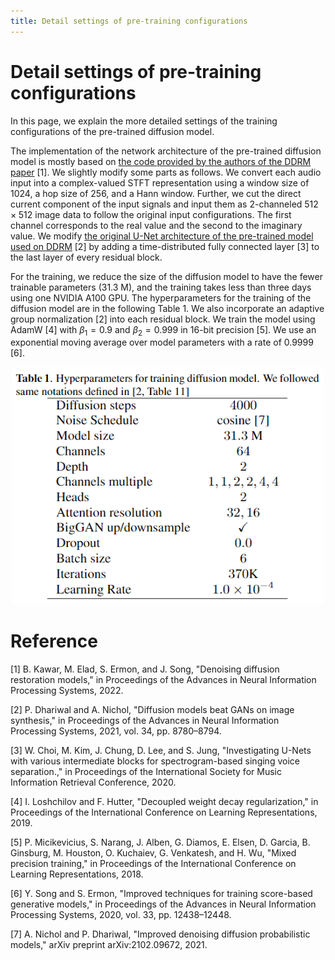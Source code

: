 ```yaml
---
title: Detail settings of pre-training configurations
---
```

<script async src="https://cdnjs.cloudflare.com/ajax/libs/mathjax/2.7.0/MathJax.js?config=TeX-AMS_CHTML"></script>
<script type="text/x-mathjax-config">
 MathJax.Hub.Config({
 tex2jax: {
 inlineMath: [["$","$"], ["`","`"]],
 displayMath: [ ['$$','$$'], ["\\[","\\]"] ]
 }
 });
</script>

# Detail settings of pre-training configurations
In this page, we explain the more detailed settings of the training configurations of the pre-trained diffusion model. 

The implementation of the network architecture of the pre-trained diffusion model is mostly based on [the code provided by the authors of the DDRM paper](https://github.com/bahjat-kawar/ddrm) [1].
We slightly modify some parts as follows. 
We convert each audio input into a complex-valued STFT representation using a window size of $1024$, a hop size of $256$, and a Hann window.
Further, we cut the direct current component of the input signals and input them as $2$-channeled $512 \times 512$ image data to follow the original input configurations. The first channel corresponds to the real value and the second to the imaginary value.
We modify [the original U-Net architecture of the pre-trained model used on DDRM](https://github.com/openai/guided-diffusion) [2] by adding a time-distributed fully connected layer [3] to the last layer of every residual block.

For the training, we reduce the size of the diffusion model to have the fewer trainable parameters ($31.3$ M), and the training takes less than three days using one NVIDIA A100 GPU.
The hyperparameters for the training of the diffusion model are in the following $\textrm{Table 1}$.
We also incorporate an adaptive group normalization [2] into each residual block.
We train the model using AdamW [4] with $\beta_{1}=0.9$ and $\beta_{2}=0.999$ in $16$-bit precision [5]. We use an exponential moving average over model parameters with a rate of $0.9999$ [6].

<p align="center">
    <img width="500" src="./images/demo_table_pre.png" alt="Material Bread logo">
</p>

# Reference
[1] B. Kawar, M. Elad, S. Ermon, and J. Song, "Denoising diffusion restoration models," in Proceedings of the Advances in Neural Information Processing Systems, 2022.

[2] P. Dhariwal and A. Nichol, "Diffusion models beat GANs on image synthesis," in Proceedings of the Advances in Neural Information Processing Systems, 2021, vol. 34, pp. 8780–8794.

[3] W. Choi, M. Kim, J. Chung, D. Lee, and S. Jung, "Investigating U-Nets with various intermediate blocks for spectrogram-based singing voice separation.," in Proceedings of the International Society for Music Information Retrieval Conference, 2020.

[4] I. Loshchilov and F. Hutter, "Decoupled weight decay regularization," in Proceedings of the International Conference on Learning Representations, 2019.

[5] P. Micikevicius, S. Narang, J. Alben, G. Diamos, E. Elsen, D. Garcia, B. Ginsburg, M. Houston, O. Kuchaiev, G. Venkatesh, and H. Wu, "Mixed precision training," in Proceedings of the International Conference on Learning Representations, 2018.

[6] Y. Song and S. Ermon, "Improved techniques for training score-based generative models," in Proceedings of the Advances in Neural Information Processing Systems, 2020, vol. 33, pp. 12438–12448.

[7] A. Nichol and P. Dhariwal, "Improved denoising diffusion probabilistic models," arXiv preprint arXiv:2102.09672, 2021.